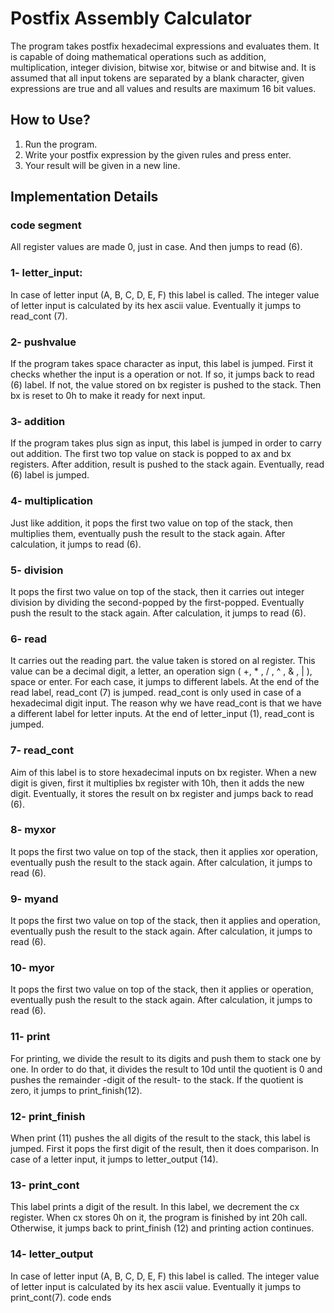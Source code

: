 # Postfix Assembly Calculator


The program takes postfix hexadecimal expressions and evaluates them. It is capable of doing mathematical operations such as addition, multiplication, integer division, bitwise xor, bitwise or and bitwise and. It is assumed that all input tokens are separated by a blank character, given expressions are true and all values and results are maximum 16 bit values.

## How to Use?

1. Run the program.
2. Write your postfix expression by the given rules and press enter.
3. Your result will be given in a new line.

## Implementation Details

### code segment

All register values are made 0, just in case. And then jumps to read (6).

### 1- letter_input: 

In case of letter input (A, B, C, D, E, F) this label is called. The integer value of letter input is calculated by its hex ascii value. Eventually it jumps to read_cont (7).

### 2- pushvalue

If the program takes space character as input, this label is jumped. First it checks whether the input is a operation or not. If so, it jumps back to read (6) label. If not, the value stored on bx register is pushed to the stack. Then bx is reset to 0h to make it ready for next input.

### 3- addition

If the program takes plus sign as input, this label is jumped in order to carry out addition. The first two top value on stack is popped to ax and bx registers. After addition, result is pushed to the stack again. Eventually, read (6) label is jumped.

### 4- multiplication

Just like addition, it pops the first two value on top of the stack, then multiplies them, eventually push the result to the stack again. After calculation, it jumps to read (6).

### 5- division

It pops the first two value on top of the stack, then it carries out integer division by dividing the second-popped by the first-popped. Eventually push the result to the stack again. After calculation, it jumps to read (6).

### 6- read

It carries out the reading part. the value taken is stored on al register. This value can be a decimal digit, a letter, an operation sign ( +, * , / , ^ , & , | ), space or enter. For each case, it jumps to different labels. At the end of the read label, read_cont (7) is jumped. read_cont is only used in case of a hexadecimal digit input. The reason why we have read_cont is that we have a different label for letter inputs. At the end of letter_input (1), read_cont is jumped. 

### 7- read_cont

Aim of this label is to store hexadecimal inputs on bx register. When a new digit is given, first it multiplies bx register with 10h, then it adds the new digit. Eventually, it stores the result on bx register and jumps back to read (6).

### 8- myxor

It pops the first two value on top of the stack, then it applies xor operation, eventually push the result to the stack again. After calculation, it jumps to read (6).

### 9- myand

It pops the first two value on top of the stack, then it applies and operation, eventually push the result to the stack again. After calculation, it jumps to read (6).

### 10- myor

It pops the first two value on top of the stack, then it applies or operation, eventually push the result to the stack again. After calculation, it jumps to read (6).

### 11- print

For printing, we divide the result to its digits and push them to stack one by one. In order to do that, it divides the result to 10d until the quotient is 0 and pushes the remainder -digit of the result- to the stack. If the quotient is zero, it jumps to print_finish(12).

### 12- print_finish

When print (11) pushes the all digits of the result to the stack, this label is jumped. First it pops the first digit of the result, then it does comparison. In case of a letter input, it jumps to letter_output (14). 

### 13- print_cont

This label prints a digit of the result. In this label, we decrement the cx register. When cx stores 0h on it, the program is finished by int 20h call. Otherwise, it jumps back to print_finish (12) and printing action continues.

### 14- letter_output

In case of letter input (A, B, C, D, E, F) this label is called. The integer value of letter input is calculated by its hex ascii value. Eventually it jumps to print_cont(7).
code ends
